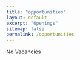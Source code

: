 ```yaml
---
title: "opportunities"
layout: default
excerpt: "Openings"
sitemap: false
permalink: /opportunities
---
```


No Vacancies